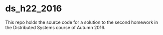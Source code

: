 # ds_h22_2016
This repo holds the source code for a solution to the second homework in the Distributed Systems course of Autumn 2016.
